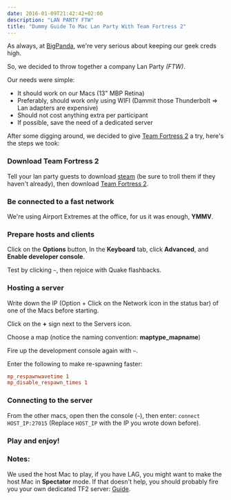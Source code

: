 ```yaml
---
date: 2016-01-09T21:42:42+02:00
description: "LAN PARTY FTW"
title: "Dummy Guide To Mac Lan Party With Team Fortress 2"
---
```


As always, at [BigPanda](https://bigpanda.io), we're very serious about keeping our geek creds high.

So, we decided to throw together a company Lan Party *(FTW)*.

Our needs were simple:

* It should work on our Macs (13" MBP Retina)
* Preferably, should work only using WIFI (Dammit those Thunderbolt => Lan adapters are expensive)
* Should not cost anything extra per participant
* If possible, save the need of a dedicated server

After some digging around, we decided to give [Team Fortress 2](www.teamfortress.com) a try, here's the steps we took:

### Download Team Fortress 2

Tell your lan party guests to download [steam](http://store.steampowered.com/about/) (be sure to troll them if they haven't already), then download [Team Fortress 2](http://store.steampowered.com/app/440/).

### Be connected to a fast network

We're using Airport Extremes at the office, for us it was enough, **YMMV**.

### Prepare hosts and clients

Click on the **Options** button, In the **Keyboard** tab, click **Advanced**, and **Enable developer console**. 

Test by clicking `~`, then rejoice with Quake flashbacks.

### Hosting a server

Write down the IP (Option + Click on the Network icon in the status bar) of one of the Macs before starting.

Click on the **+** sign next to the Servers icon.

Choose a map (notice the naming convention: **maptype_mapname**)

Fire up the development console again with `~`.

Enter the following to make re-spawning faster:

```ini
mp_respawnwavetime 1
mp_disable_respawn_times 1 
```

### Connecting to the server

From the other macs, open then the console (`~`), then enter:
`connect HOST_IP:27015` (Replace `HOST_IP` with the IP you wrote down before).

### Play and enjoy!

### Notes:

We used the host Mac to play, if you have LAG, you might want to make the host Mac in **Spectator** mode.
If that doesn't help, you should probably fire you your own dedicated TF2 server: [Guide](https://wiki.teamfortress.com/wiki/Linux_dedicated_server).
